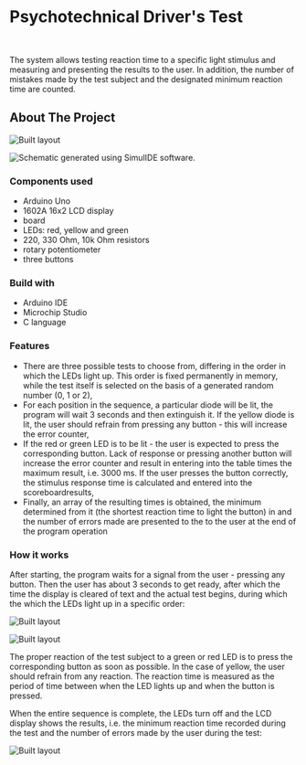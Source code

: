 # Psychotechnical Driver's Test

<!-- PROJECT LOGO -->
<br />
  <p align="left">
    The system allows testing reaction time to a specific light stimulus and measuring and presenting the results to the user. In addition, the number of mistakes made by the test subject and the designated minimum reaction time are counted.
</p>


<!-- ABOUT THE PROJECT -->
## About The Project

![Built layout](https://github.com/annasli378/
)


![Schematic generated using SimulIDE software.](https://github.com/annasli378/
)


### Components used
* Arduino Uno
* 1602A 16x2 LCD display
* board
* LEDs: red, yellow and green
* 220, 330 Ohm, 10k Ohm resistors
* rotary potentiometer
* three buttons

### Build with
* Arduino IDE
* Microchip Studio
* C language

### Features
* There are three possible tests to choose from, differing in the order in which the LEDs light up. This order is fixed permanently in memory, while the test itself is selected on the basis of a generated random number (0, 1 or 2),
* For each position in the sequence, a particular diode will be lit, the program will wait 3 seconds and then extinguish it. If the yellow diode is lit, the user should refrain from pressing any button - this will increase the error counter,
* If the red or green LED is to be lit - the user is expected to press the corresponding button. Lack of response or pressing another button will increase the error counter and result in entering into the table times the maximum result, i.e. 3000 ms. If the user presses the button correctly, the stimulus response time is calculated and entered into the scoreboardresults,
* Finally, an array of the resulting times is obtained, the minimum determined from it (the shortest reaction time to light the button) in and the number of errors made are presented to the to the user at the end of the program operation

### How it works

After starting, the program waits for a signal from the user - pressing any button. Then the user has about 3 seconds to get ready, after which the time the display is cleared of text and the actual test begins, during which the which the LEDs light up in a specific order:

![Built layout](https://github.com/annasli378/
)

![Built layout](https://github.com/annasli378/
)

The proper reaction of the test subject to a green or red LED is to press the corresponding button as soon as possible. In the case of yellow, the user should refrain from any reaction. The reaction time is measured as the period of time between when the LED lights up and when the button is pressed.

When the entire sequence is complete, the LEDs turn off and the LCD display shows the results, i.e. the minimum reaction time recorded during the test and the number of errors made by the user during the test:

![Built layout](https://github.com/annasli378/
)








<!-- README created using the following template -->
<!-- https://github.com/othneildrew/Best-README-Template -->
